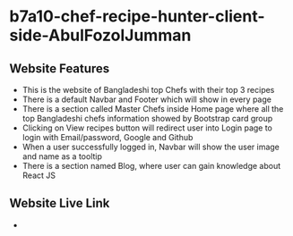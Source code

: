 # b7a10-chef-recipe-hunter-client-side-AbulFozolJumman

## Website Features

- This is the website of Bangladeshi top Chefs with their top 3 recipes
- There is a default Navbar and Footer which will show in every page
- There is a section called Master Chefs inside Home page where all the top Bangladeshi chefs information showed by Bootstrap card group
- Clicking on View recipes button will redirect user into Login page to login with Email/password, Google and Github
- When a user successfully logged in, Navbar will show the user image and name as a tooltip
- There is a section named Blog, where user can gain knowledge about React JS

## Website Live Link

- 